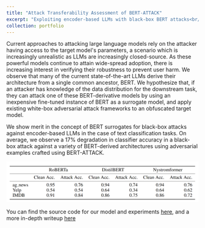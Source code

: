 ```yaml
---
title: "Attack Transferability Assessment of BERT-ATTACK"
excerpt: "Exploiting encoder-based LLMs with black-box BERT attacks<br/><img src='/images/bert_thumbnail.png'>"
collection: portfolio
---
```

Current approaches to attacking large language models rely on the attacker having access to the target model's parameters, a scenario which is increasingly unrealistic as LLMs are increasingly closed-source. As these powerful models continue to attain wide-spread adoption, there is increasing interest in verifying their robustness to prevent user harm. We observe that many of the current state-of-the-art LLMs derive their architecture from a single common ancestor, BERT. We hypothesize that, if an attacker has knowledge of the data distribution for the downstream task, they can attack one of these BERT-derivative models by using an inexpensive fine-tuned instance of BERT as a surrogate model, and apply existing white-box adversarial attack frameworks to an obfuscated target model.

We show merit in the concept of BERT surrogates for black-box attacks against encoder-based LLMs in the case of text classification tasks. On average, we observe a 17% degradation in classifier accuracy in a black-box attack against a variety of BERT-derived architectures using adversarial examples crafted using BERT-ATTACK.

![table](/images/bert_attack_table.png)

You can find the source code for our model and experiments [here](https://github.com/Aidan-B1409/BERT-Attack), and a
more in-depth writeup [here](/files/579_report.pdf)
